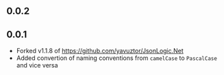 
## 0.0.2

## 0.0.1
- Forked v1.1.8 of https://github.com/yavuztor/JsonLogic.Net
- Added convertion of naming conventions from `camelCase` to `PascalCase` and vice versa
